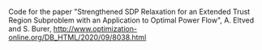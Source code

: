 Code for the paper "Strengthened SDP Relaxation for an Extended Trust Region
Subproblem with an Application to Optimal Power Flow", A. Eltved and S. Burer, http://www.optimization-online.org/DB_HTML/2020/09/8038.html
